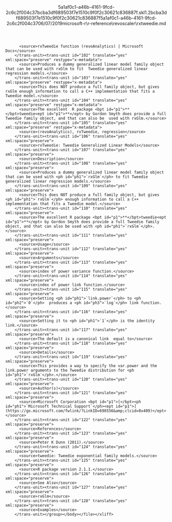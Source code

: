 <?xml version="1.0"?><xliff version="1.2" xmlns="urn:oasis:names:tc:xliff:document:1.2" xmlns:xsi="http://www.w3.org/2001/XMLSchema-instance" xsi:schemaLocation="urn:oasis:names:tc:xliff:document:1.2 xliff-core-1.2-transitional.xsd"><file datatype="xml" original="rxtweedie.md" source-language="en-US" target-language="en-US"><header><tool tool-id="mdxliff" tool-name="mdxliff" tool-version="1.0-4e81c41" tool-company="Microsoft" /><xliffext:skl_file_name xmlns:xliffext="urn:microsoft:content:schema:xliffextensions">5a1af0c1-a46b-4161-9fcd-2c6c2f004c37bcba3df689503f7e1510c9f0f2c30621c836887f.skl</xliffext:skl_file_name><xliffext:version xmlns:xliffext="urn:microsoft:content:schema:xliffextensions">1.2</xliffext:version><xliffext:ms.openlocfilehash xmlns:xliffext="urn:microsoft:content:schema:xliffextensions">bcba3df689503f7e1510c9f0f2c30621c836887f</xliffext:ms.openlocfilehash><xliffext:ms.sourcegitcommit xmlns:xliffext="urn:microsoft:content:schema:xliffextensions">5a1af0c1-a46b-4161-9fcd-2c6c2f004c37</xliffext:ms.sourcegitcommit><xliffext:ms.lasthandoff xmlns:xliffext="urn:microsoft:content:schema:xliffextensions">06/07/2019</xliffext:ms.lasthandoff><xliffext:ms.openlocfilepath xmlns:xliffext="urn:microsoft:content:schema:xliffextensions">microsoft-r\r-reference\revoscaler\rxtweedie.md</xliffext:ms.openlocfilepath></header><body><group id="content" extype="content"><trans-unit id="101" translate="yes" xml:space="preserve" restype="x-metadata">
          <source>rxTweedie function (revoAnalytics) | Microsoft Docs</source>
        </trans-unit><trans-unit id="102" translate="yes" xml:space="preserve" restype="x-metadata">
          <source>Produces a dummy generalized linear model family object that can be used with rxGlm to fit  Tweedie generalized linear regression models.</source>
        </trans-unit><trans-unit id="103" translate="yes" xml:space="preserve" restype="x-metadata">
          <source>This does NOT produce a full family object, but gives  rxGlm enough information to call a C++ implementation that fits a Tweedie model.</source>
        </trans-unit><trans-unit id="104" translate="yes" xml:space="preserve" restype="x-metadata">
          <source>The excellent  R package <bpt id="p1">**</bpt>tweedie<ept id="p1">**</ept> by Gordon Smyth does provide a full Tweedie family object, and that can also be  used with rxGlm.</source>
        </trans-unit><trans-unit id="105" translate="yes" xml:space="preserve" restype="x-metadata">
          <source>(revoAnalytics), rxTweedie, regression</source>
        </trans-unit><trans-unit id="106" translate="yes" xml:space="preserve">
          <source>rxTweedie: Tweedie Generalized Linear Models</source>
        </trans-unit><trans-unit id="107" translate="yes" xml:space="preserve">
          <source>Description</source>
        </trans-unit><trans-unit id="108" translate="yes" xml:space="preserve">
          <source>Produces a dummy generalized linear model family object that can be used with <ph id="ph1">`rxGlm`</ph> to fit Tweedie generalized linear regression models.</source>
        </trans-unit><trans-unit id="109" translate="yes" xml:space="preserve">
          <source>This does NOT produce a full family object, but gives <ph id="ph1">`rxGlm`</ph> enough information to call a C++ implementation that fits a Tweedie model.</source>
        </trans-unit><trans-unit id="110" translate="yes" xml:space="preserve">
          <source>The excellent R package <bpt id="p1">**</bpt>tweedie<ept id="p1">**</ept> by Gordon Smyth does provide a full Tweedie family object, and that can also be used with <ph id="ph1">`rxGlm`</ph>.</source>
        </trans-unit><trans-unit id="111" translate="yes" xml:space="preserve">
          <source>Usage</source>
        </trans-unit><trans-unit id="112" translate="yes" xml:space="preserve">
          <source>Arguments</source>
        </trans-unit><trans-unit id="113" translate="yes" xml:space="preserve">
          <source>index of power variance function.</source>
        </trans-unit><trans-unit id="114" translate="yes" xml:space="preserve">
          <source>index of power link function.</source>
        </trans-unit><trans-unit id="115" translate="yes" xml:space="preserve">
          <source>Setting <ph id="ph1">`link.power`</ph> to <ph id="ph2">`0`</ph>  produces a <ph id="ph3">`log`</ph> link function.</source>
        </trans-unit><trans-unit id="116" translate="yes" xml:space="preserve">
          <source>Setting it to <ph id="ph1">`1`</ph> is the identity link.</source>
        </trans-unit><trans-unit id="117" translate="yes" xml:space="preserve">
          <source>The default is a canonical link  equal to</source>
        </trans-unit><trans-unit id="118" translate="yes" xml:space="preserve">
          <source>Details</source>
        </trans-unit><trans-unit id="119" translate="yes" xml:space="preserve">
          <source>This provides a way to specify the var.power and the link.power arguments to the Tweedie distribution for <ph id="ph1">`rxGlm`</ph>.</source>
        </trans-unit><trans-unit id="120" translate="yes" xml:space="preserve">
          <source>Author(s)</source>
        </trans-unit><trans-unit id="121" translate="yes" xml:space="preserve">
          <source>Microsoft Corporation <bpt id="p1">[</bpt><ph id="ph1">`Microsoft Technical Support`</ph><ept id="p1">](https://go.microsoft.com/fwlink/?LinkID=698556&amp;clcid=0x409)</ept></source>
        </trans-unit><trans-unit id="122" translate="yes" xml:space="preserve">
          <source>References</source>
        </trans-unit><trans-unit id="123" translate="yes" xml:space="preserve">
          <source>Peter K Dunn (2011).</source>
        </trans-unit><trans-unit id="124" translate="yes" xml:space="preserve">
          <source>tweedie: Tweedie exponential family models.</source>
        </trans-unit><trans-unit id="125" translate="yes" xml:space="preserve">
          <source>R package version 2.1.1.</source>
        </trans-unit><trans-unit id="126" translate="yes" xml:space="preserve">
          <source>See Also</source>
        </trans-unit><trans-unit id="127" translate="yes" xml:space="preserve">
          <source>rxGlm</source>
        </trans-unit><trans-unit id="128" translate="yes" xml:space="preserve">
          <source>Examples</source>
        </trans-unit></group></body></file></xliff>